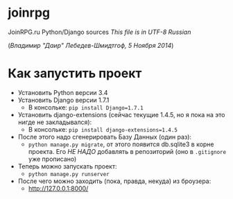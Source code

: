 joinrpg
=======

JoinRPG.ru Python/Django sources
*_This file is in UTF-8 Russian_*

(_Владимир "Даир" Лебедев-Шмидтгоф, 5 Ноября 2014_)

# Как запустить проект

* Установить Python версии 3.4
* Установить Django версии 1.7.1
  * В консольке: `pip install Django=1.7.1`
* Установить django-extensions (сейчас текущие 1.4.5, но я пока на это нигде не закладывался):
  * В консольке: `pip install django-extensions=1.4.5`
* После этого надо сгенерировать Базу Данных (один раз):
  * `python manage.py migrate`, от этого появится db.sqlite3 в корне проекта. Его *НЕ НАДО* добавлять в репозиторий (оно в `.gitignore` уже прописано)
* Теперь можно запускать проект:
  * `python manage.py runserver`
* После чего можно заходить (пока, правда, некуда) из броузера:
  * http://127.0.0.1:8000/
